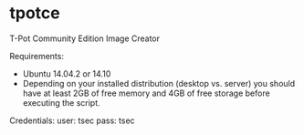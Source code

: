 tpotce
======

T-Pot Community Edition Image Creator

Requirements:
- Ubuntu 14.04.2 or 14.10
- Depending on your installed distribution (desktop vs. server) you should have at least 2GB of free memory and 4GB of free storage before executing the script.

Credentials:
user: tsec
pass: tsec


